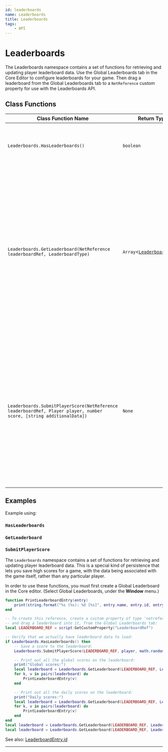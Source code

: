 ```yaml
---
id: leaderboards
name: Leaderboards
title: Leaderboards
tags:
    - API
---
```


# Leaderboards

The Leaderboards namespace contains a set of functions for retrieving and updating player leaderboard data. Use the Global Leaderboards tab in the Core Editor to configure leaderboards for your game. Then drag a leaderboard from the Global Leaderboards tab to a `NetReference` custom property for use with the Leaderboards API.

## Class Functions

| Class Function Name | Return Type | Description | Tags |
| -------------- | ----------- | ----------- | ---- |
| `Leaderboards.HasLeaderboards()` | `boolean` | Returns `true` if any leaderboard data is available. Returns `false` if leaderboards are still being retrieved, or if there is no leaderboard data. | None |
| `Leaderboards.GetLeaderboard(NetReference leaderboardRef, LeaderboardType)` | `Array`<[`LeaderboardEntry`](leaderboardentry.md)> | Returns a table containing a list of entries for the specified leaderboard. The `NetReference` parameter should be retrieved from a custom property, assigned from the Global Leaderboards tab in the editor. This returns a copy of the data that has already been retrieved, so calling this function does not incur any additional network cost. If the requested leaderboard type has not been enabled for this leaderboard, an empty table will be returned. Supported leaderboard types include:<br/>`LeaderboardType.GLOBAL`<br/>`LeaderboardType.DAILY`<br/>`LeaderboardType.WEEKLY`<br/>`LeaderboardType.MONTHLY` | None |
| `Leaderboards.SubmitPlayerScore(NetReference leaderboardRef, Player player, number score, [string additionalData])` | `None` | Submits a new score for the given Player on the specified leaderboard. The `NetReference` parameter should be retrieved from a custom property, assigned from the Global Leaderboards tab in the editor. This score may be ignored if the player already has a better score on this leaderboard. The optional `additionalData` parameter may be used to store a very small amount of data with the player's entry. If provided, this string must be 8 characters or fewer. (More specifically, 8 bytes when encoded as UTF-8.) | Server-Only |

## Examples

Example using:

### `HasLeaderboards`

### `GetLeaderboard`

### `SubmitPlayerScore`

The `Leaderboards` namespace contains a set of functions for retrieving and updating player leaderboard data. This is a special kind of persistence that lets you save high scores for a game, with the data being associated with the game itself, rather than any particular player.

In order to use these functions, you must first create a Global Leaderboard in the Core editor. (Select Global Leaderboards, under the **Window** menu.)

```lua
function PrintLeaderboardEntry(entry)
    print(string.format("%s (%s): %d [%s]", entry.name, entry.id, entry.score, entry.additionalData))
end

-- To create this reference, create a custom property of type 'netreference',
-- and drag a leaderboard into it, from the Global Leaderboards tab:
local LEADERBOARD_REF = script:GetCustomProperty("LeaderboardRef")

-- Verify that we actually have leaderboard data to load:
if Leaderboards.HasLeaderboards() then
    -- Save a score to the leaderboard:
    Leaderboards.SubmitPlayerScore(LEADERBOARD_REF, player, math.random(0, 1000), "Xyzzy")

    -- Print out all the global scores on the leaderboard:
    print("Global scores:")
    local leaderboard = Leaderboards.GetLeaderboard(LEADERBOARD_REF, LeaderboardType.GLOBAL)
    for k, v in pairs(leaderboard) do
        PrintLeaderboardEntry(v)
    end

    -- Print out all the daily scores on the leaderboard:
    print("Daily scores:")
    local leaderboard = Leaderboards.GetLeaderboard(LEADERBOARD_REF, LeaderboardType.DAILY)
    for k, v in pairs(leaderboard) do
        PrintLeaderboardEntry(v)
    end
end
local leaderboard = Leaderboards.GetLeaderboard(LEADERBOARD_REF, LeaderboardType.MONTHLY)
local leaderboard = Leaderboards.GetLeaderboard(LEADERBOARD_REF, LeaderboardType.WEEKLY)
```

See also: [LeaderboardEntry.id](leaderboardentry.md)

---
